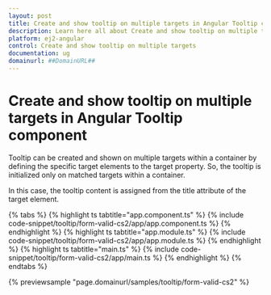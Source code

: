 ```yaml
---
layout: post
title: Create and show tooltip on multiple targets in Angular Tooltip component | Syncfusion
description: Learn here all about Create and show tooltip on multiple targets in Syncfusion Angular Tooltip component of Syncfusion Essential JS 2 and more.
platform: ej2-angular
control: Create and show tooltip on multiple targets 
documentation: ug
domainurl: ##DomainURL##
---
```


# Create and show tooltip on multiple targets in Angular Tooltip component

Tooltip can be created and shown on multiple targets within a container by defining the specific target elements to the target property. So, the tooltip is initialized only on matched targets within a container.

In this case, the tooltip content is assigned from the title attribute of the target element.

{% tabs %}
{% highlight ts tabtitle="app.component.ts" %}
{% include code-snippet/tooltip/form-valid-cs2/app/app.component.ts %}
{% endhighlight %}
{% highlight ts tabtitle="app.module.ts" %}
{% include code-snippet/tooltip/form-valid-cs2/app/app.module.ts %}
{% endhighlight %}
{% highlight ts tabtitle="main.ts" %}
{% include code-snippet/tooltip/form-valid-cs2/app/main.ts %}
{% endhighlight %}
{% endtabs %}
  
{% previewsample "page.domainurl/samples/tooltip/form-valid-cs2" %}

